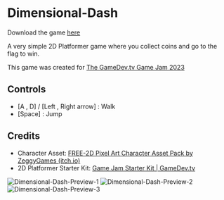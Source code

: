 # Dimensional-Dash

Download the game [here](https://jedsada-srijunpoe.itch.io/dimensional-dash)

A very simple 2D Platformer game where you collect coins and go to the flag to win.

This game was created for [The GameDev.tv Game Jam 2023](https://itch.io/jam/gamedevtv-jam-2023)

## Controls
- [A , D] / [Left , Right arrow] : Walk
- [Space] : Jump

## Credits
- Character Asset: [FREE-2D Pixel Art Character Asset Pack by ZeggyGames (itch.io)](https://zegley.itch.io/2d-platformermetroidvania-asset-pack)
- 2D Platformer Starter Kit: [Game Jam Starter Kit | GameDev.tv](https://www.gamedev.tv/p/game-jam-starter-kit)

![Dimensional-Dash-Preview-1](https://img.itch.zone/aW1hZ2UvMjA5Mjc1My8xMjMxMzk5NS5wbmc=/original/mP81Pm.png)
![Dimensional-Dash-Preview-2](https://img.itch.zone/aW1hZ2UvMjA5Mjc1My8xMjMxMzk5Ni5wbmc=/original/icUzuv.png)
![Dimensional-Dash-Preview-3](https://img.itch.zone/aW1hZ2UvMjA5Mjc1My8xMjMxMzk5Ny5wbmc=/original/FHmWki.png)
